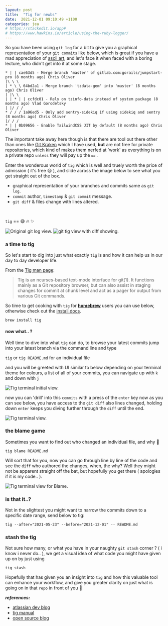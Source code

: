 ```yaml
---
layout: post
title:  "Tig for newbs"
date:  2021-12-01 09:10:49 +1100
categories: jea
# https://stackedit.io/app#
# https://www.hawkins.io/article/using-the-ruby-logger/
---
```

<sl-format-date date="{{page.date}}" month="long" day="numeric" year="numeric"></sl-format-date>
So you have been using `git log` for a bit to give you a graphical representation of your `git commits` like below, which is great if you have a mad appreciation of [ascii art](https://www.asciiart.eu/), and let's face it when faced with a boring lecture, who didn't get into it at some stage.

```
* | | cae63d5 - Merge branch 'master' of gitlab.com:gorails/jumpstart-pro (8 months ago) Chris Oliver
|\ \ \
| * \ \ 64bd2a1 - Merge branch 'tzdata-gem' into 'master' (8 months ago) Chris Oliver
| |\ \
| | * | | ccfdc01 - Rely on tzinfo-data instead of system package (8 months ago) Vlad Gorodetsky
| |/ / /
* / / / 1a96ed5 - Only add sentry-sidekiq if using sidekiq and sentry (8 months ago) Chris Oliver
|/ / /
* | | 0b09656 - Enable TailwindCSS JIT by default (8 months ago) Chris Oliver
```

The important take away here though is that there are tool out there other than ones like [Git Kraken](https://www.gitkraken.com/pricing) which I have used, **but** are not free for private repositories, which kind of makes them nerfed at 'work' as everything is on a private repo ```unless``` they will pay up the 💵 .

Enter the wonderous world of `tig` which is well and truely worth the price of admission ( it's free 😃 ), and slide across the image below to see what you get straight out of the box.

- graphical representation of your branches and commits same as `git log`.
-  `commit` author, `timestamp` & `git commit` message.
-  `git diff` & files change with lines altered.
<br>

```tig``` == 😄 🔥 ✨

<sl-responsive-media>

<sl-image-comparer  position="30">

<img  slot="before"  src="https://res.cloudinary.com/oeelsafe/image/upload/f_auto,q_auto/v1638313700/Screen_Shot_2021-12-01_at_10.05.55_am_mxujon.png"  alt="Original git log view.">

<img  slot="after"  src="https://res.cloudinary.com/oeelsafe/image/upload/f_auto,q_auto/v1638318651/Screen_Shot_2021-12-01_at_11.29.43_am_ivguz1.png"  alt="git tig view with diff showing.">

</sl-image-comparer>

</sl-responsive-media>




### a time to tig
So let's start to dig into just what exactly `tig` is and how it can help us in our day to day developer life.

From the [Tig man page](http://manpages.ubuntu.com/manpages/bionic/man1/tig.1.html):

> Tig is an ncurses-based text-mode interface for git(1). It functions mainly as a Git repository browser, but can also assist in staging changes for commit at chunk level and act as a pager for output from various Git commands.

So time to get cooking with `tig` for [**homebrew**](http://brew.sh/) users you can use below, otherwise check out the [install docs](https://jonas.github.io/tig/INSTALL.html).

```brew install tig```
#### now what.. ?
Well time to dive into what `tig` can do, to browse your latest commits jump into your latest branch via the command line and type

`tig` or `tig README.md` for an individual file

and you will be greeted with UI similar to below depending on your terminal theme for colours, a list of all of your commits, you can navigate up with `k` and down with `j`

<sl-responsive-media>
<img  src="https://res.cloudinary.com/oeelsafe/image/upload/f_auto,q_auto/v1638319330/Screen_Shot_2021-12-01_at_11.41.34_am_dsfqtf.png"  alt="Tig terminal initial view.">
</sl-responsive-media>

now you can 'drill' into this `commits` with a press of the `enter` key now as you can see below, you have access to the `git diff` also lines changed, holding down `enter` keeps you diving further through the `diff` until the end.

<sl-responsive-media>
<img  src="https://res.cloudinary.com/oeelsafe/image/upload/f_auto,q_auto:good/v1638319097/Screen_Shot_2021-12-01_at_11.37.35_am_htv8ls.png"  alt="Tig terminal view.">
</sl-responsive-media>

### the blame game

Sometimes you want to find out who changed an individual file, and why 🤷

`tig blame README.md`

Will sort that for you, now you can go through line by line of the code and see the `diff` who authored the changes, when, the why? Well they might not be apparent straight off the bat, but hopefully you get there ( apologies if it is my code.. ).

<sl-responsive-media>
<img  src="https://res.cloudinary.com/oeelsafe/image/upload/f_auto,q_auto/v1638320595/Screen_Shot_2021-12-01_at_12.02.05_pm_z0yfgg.png"  alt="Tig terminal view for Blame.">
</sl-responsive-media>

### is that it..?

Not in the slightest you might want to narrow the commits down to a specific date range, send below to tig:

```tig --after="2021-05-23" --before="2021-12-01" -- README.md```

### stash the tig

Not sure how many, or what you have in your naughty `git stash` corner ? ( i know i never do.. ), we get a visual idea of what code you might have given up on by just using

`tig stash`

Hopefully that has given you an insight into `tig` and how this valuable tool can enhance your workflow, and give you greater clarity on just what is going on in that `repo` in front of you 🥰


***references:***
-  [atlassian dev blog](https://www.atlassian.com/blog/git/git-tig)
-  [tig manual](https://jonas.github.io/tig/)
-  [open source blog](https://opensource.com/article/19/6/what-tig)
